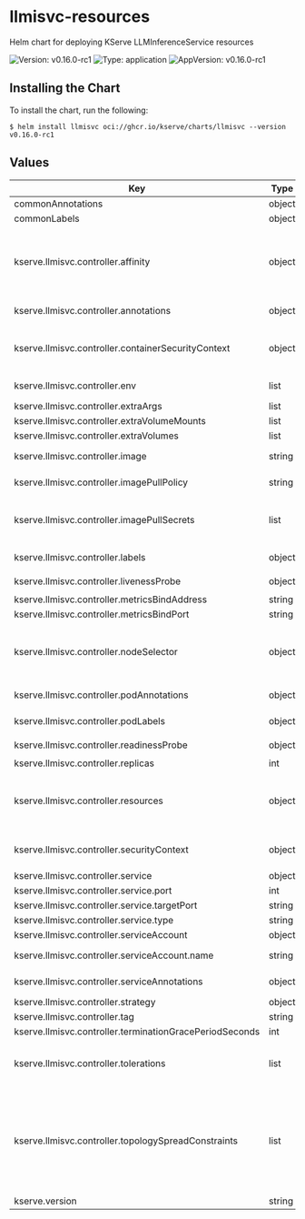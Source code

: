 # llmisvc-resources

Helm chart for deploying KServe LLMInferenceService resources

![Version: v0.16.0-rc1](https://img.shields.io/badge/Version-v0.16.0--rc1-informational?style=flat-square) ![Type: application](https://img.shields.io/badge/Type-application-informational?style=flat-square) ![AppVersion: v0.16.0-rc1](https://img.shields.io/badge/AppVersion-v0.16.0--rc1-informational?style=flat-square)

## Installing the Chart

To install the chart, run the following:

```console
$ helm install llmisvc oci://ghcr.io/kserve/charts/llmisvc --version v0.16.0-rc1
```

## Values

| Key | Type | Default | Description |
|-----|------|---------|-------------|
| commonAnnotations | object | `{}` | Common annotations to add to all resources |
| commonLabels | object | `{}` | Common labels to add to all resources |
| kserve.llmisvc.controller.affinity | object | `{}` | A Kubernetes Affinity, if required For more information, see [Affinity v1 core](https://kubernetes.io/docs/reference/generated/kubernetes-api/v1.27/#affinity-v1-core)  For example:   affinity:     nodeAffinity:      requiredDuringSchedulingIgnoredDuringExecution:        nodeSelectorTerms:        - matchExpressions:          - key: foo.bar.com/role            operator: In            values:            - master |
| kserve.llmisvc.controller.annotations | object | `{}` | Optional additional annotations to add to the controller deployment |
| kserve.llmisvc.controller.containerSecurityContext | object | `{"allowPrivilegeEscalation":false,"capabilities":{"drop":["ALL"]},"privileged":false,"readOnlyRootFilesystem":true,"runAsNonRoot":true,"runAsUser":1000,"seccompProfile":{"type":"RuntimeDefault"}}` | Container Security Context to be set on the controller component container For more information, see [Configure a Security Context for a Pod or Container](https://kubernetes.io/docs/tasks/configure-pod-container/security-context/) |
| kserve.llmisvc.controller.env | list | `[]` | Environment variables to be set on the controller container |
| kserve.llmisvc.controller.extraArgs | list | `[]` | Additional command line arguments |
| kserve.llmisvc.controller.extraVolumeMounts | list | `[]` | Additional volume mounts |
| kserve.llmisvc.controller.extraVolumes | list | `[]` | Additional volumes to be mounted |
| kserve.llmisvc.controller.image | string | `"kserve/llmisvc-controller"` | KServe LLM ISVC controller manager container image |
| kserve.llmisvc.controller.imagePullPolicy | string | `"IfNotPresent"` | Specifies when to pull controller image from registry |
| kserve.llmisvc.controller.imagePullSecrets | list | `[]` | Reference to one or more secrets to be used when pulling images For more information, see [Pull an Image from a Private Registry](https://kubernetes.io/docs/tasks/configure-pod-container/pull-image-private-registry/)  For example:  imagePullSecrets:    - name: "image-pull-secret" |
| kserve.llmisvc.controller.labels | object | `{}` | Optional additional labels to add to the controller deployment |
| kserve.llmisvc.controller.livenessProbe | object | `{"enabled":true,"failureThreshold":5,"httpGet":{"path":"/healthz","port":8081},"initialDelaySeconds":30,"periodSeconds":10,"timeoutSeconds":5}` | Liveness probe configuration |
| kserve.llmisvc.controller.metricsBindAddress | string | `"127.0.0.1"` | Metrics bind address |
| kserve.llmisvc.controller.metricsBindPort | string | `"8443"` | Metrics bind port |
| kserve.llmisvc.controller.nodeSelector | object | `{}` | The nodeSelector on Pods tells Kubernetes to schedule Pods on the nodes with matching labels For more information, see [Assigning Pods to Nodes](https://kubernetes.io/docs/concepts/scheduling-eviction/assign-pod-node/)  For example:   nodeSelector:     kubernetes.io/arch: amd64 |
| kserve.llmisvc.controller.podAnnotations | object | `{}` | Optional additional annotations to add to the controller Pods |
| kserve.llmisvc.controller.podLabels | object | `{}` | Optional additional labels to add to the controller Pods |
| kserve.llmisvc.controller.readinessProbe | object | `{"enabled":true,"failureThreshold":5,"httpGet":{"path":"/readyz","port":8081},"initialDelaySeconds":30,"periodSeconds":5,"timeoutSeconds":5}` | Readiness probe configuration |
| kserve.llmisvc.controller.replicas | int | `1` | Number of replicas for the controller deployment |
| kserve.llmisvc.controller.resources | object | `{"limits":{"cpu":"100m","memory":"300Mi"},"requests":{"cpu":"100m","memory":"300Mi"}}` | Resources to provide to the llmisvc controller pod  For example:  resources:    limits:      cpu: 100m      memory: 300Mi    requests:      cpu: 100m      memory: 300Mi  For more information, see [Resource Management for Pods and Containers](https://kubernetes.io/docs/concepts/configuration/manage-resources-containers/) |
| kserve.llmisvc.controller.securityContext | object | `{"runAsNonRoot":true,"seccompProfile":{"type":"RuntimeDefault"}}` | Pod Security Context For more information, see [Configure a Security Context for a Pod or Container](https://kubernetes.io/docs/tasks/configure-pod-container/security-context/) |
| kserve.llmisvc.controller.service | object | `{"port":8443,"targetPort":"metrics","type":"ClusterIP"}` | Service configuration |
| kserve.llmisvc.controller.service.port | int | `8443` | Service port for metrics |
| kserve.llmisvc.controller.service.targetPort | string | `"metrics"` | Service target port |
| kserve.llmisvc.controller.service.type | string | `"ClusterIP"` | Service type |
| kserve.llmisvc.controller.serviceAccount | object | `{"name":""}` | Service account configuration |
| kserve.llmisvc.controller.serviceAccount.name | string | `""` | Name of the service account to use If not set, a name is generated using the deployment name |
| kserve.llmisvc.controller.serviceAnnotations | object | `{}` | Optional additional annotations to add to the controller service |
| kserve.llmisvc.controller.strategy | object | `{"rollingUpdate":{"maxSurge":1,"maxUnavailable":0},"type":"RollingUpdate"}` | Deployment strategy |
| kserve.llmisvc.controller.tag | string | `"v0.16.0-rc1"` | KServe LLM ISVC controller container image tag |
| kserve.llmisvc.controller.terminationGracePeriodSeconds | int | `10` | Termination grace period in seconds |
| kserve.llmisvc.controller.tolerations | list | `[]` | A list of Kubernetes Tolerations, if required For more information, see [Toleration v1 core](https://kubernetes.io/docs/reference/generated/kubernetes-api/v1.27/#toleration-v1-core)  For example:   tolerations:   - key: foo.bar.com/role     operator: Equal     value: master     effect: NoSchedule |
| kserve.llmisvc.controller.topologySpreadConstraints | list | `[]` | A list of Kubernetes TopologySpreadConstraints, if required For more information, see [Topology spread constraint v1 core](https://kubernetes.io/docs/reference/generated/kubernetes-api/v1.27/#topologyspreadconstraint-v1-core)  For example:   topologySpreadConstraints:   - maxSkew: 2     topologyKey: topology.kubernetes.io/zone     whenUnsatisfiable: ScheduleAnyway     labelSelector:       matchLabels:         app.kubernetes.io/instance: llmisvc-controller-manager         app.kubernetes.io/component: controller |
| kserve.version | string | `"v0.16.0-rc1"` | Version of KServe LLM ISVC components |
